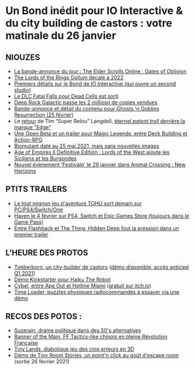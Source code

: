 # Un Bond inédit pour IO Interactive & du city building de castors : votre matinale du 26 janvier

## NIOUZES

- [La bande-annonce du jour : The Elder Scrolls Online : Gates of Oblivion](https://www.youtube.com/watch?v=3EfBIY5rig0)
- [The Lords of the Rings Gollum décalé à 2022](https://www.allgamesdelta.net/2021/01/the-lord-of-rings-gollum-delayed-until.html)
- [Premiers détails sur le Bond de IO Interactive (qui ouvre un second studio)](https://www.thegamer.com/io-interactive-second-studio-james-bond/)
- [Le DLC Fatal Falls pour Dead Cells est sorti](https://www.youtube.com/watch?v=ERbtq7Wp_xo)
- [Deep Rock Galactic passe les 2 milliosn de copies vendues](https://www.gamasutra.com/view/news/376666/Deep_Rock_Galactic_has_topped_2_million_sales.php)
- [Bande-annonce et détail du contenu pour Ghosts 'n Goblins Resurrection (25 février)](https://www.gamekult.com/actualite/ghosts-n-goblins-resurrection-lance-ses-pre-commandes-avec-une-nouvelle-bande-annonce-3050835419.html)
- Le [retour](https://twitter.com/Mobigame/status/1354022062243905536) de Tim “Super Relou” Langdell, [éternel *patent troll* derrière la marque "Edge"](https://www.gamesindustry.biz/articles/2020-09-30-the-thing-about-trolls-is-they-regenerate-10-years-ago-this-month)
- [Une Open Beta et un trailer pour Magic Legends, entre Deck Building et Action-RPG](https://www.youtube.com/watch?v=UGm_K90JAz0)
- [Biomutant daté au 25 mai 2021, mais sans nouvelles images](https://www.gamekult.com/actualite/biomutant-tient-finalement-sa-date-de-sortie-sur-ps4-xbox-one-et-pc-3050835417.html)
- [Age of Empires II Definitive Edition : Lords of the West ajoute les Siciliens et les Burgondes](https://www.youtube.com/watch?v=oLJk_nIMdkc)
- [Nouvel évènement 'Festivale' le 29 janvier dans Animal Crossing : New Horizons](https://www.allgamesdelta.net/2021/01/animal-crossing-new-horizons-free.html)

## PTITS TRAILERS

- [Le tout mignon jeu d'aventure TOHU sort demain sur PC/PS4/Switch/One](https://www.youtube.com/watch?v=VeMmA8IjI-Q)
- [Haven le 4 février sur PS4, Switch et Epic Games Store (toujours dans le Game Pass)](https://www.gematsu.com/2021/01/haven-for-ps4-switch-and-epic-games-store-launches-february-4)
- [Entre Flashback et The Thing, Hidden Deep fout la pression dans un premier trailer](https://www.youtube.com/watch?v=nw9oKrG94s8)

## L'HEURE DES PROTOS

- [Timberborn, un city-builder de castors](https://www.youtube.com/watch?v=dzvvNPl3U8I) ([démo disponible, accès anticipé Q1 2021](https://store.steampowered.com/app/1062090/Timberborn/))
- [Démo Kickstarter pour Haiku The Robot](https://mistermorrisgames.itch.io/haiku-the-robot-kickstarter-demo)
- [Cybel, entre Ape Out et Hotline Miami](https://www.youtube.com/watch?v=tC6fc0e0UVM) ([gratuit sur itch.io](https://bedehess.itch.io/cybel))
- [Time Loader, puzzles physiques radiocommandés à essayer via une démo](https://store.steampowered.com/app/1301950/Time_Loader/)

## RECOS DES POTOS :

- [Suzerain, drame politique dans des 50's alternatives](https://www.youtube.com/watch?v=6b6xHHvOtSM)
- [Banner of the Main, FF Tactics-like chinois en pleine Révolution Française](https://store.steampowered.com/app/994730/_Banner_of_the_Maid/)
- [Tiny Lands, diabolique jeu des cinq erreurs en 3D](https://store.steampowered.com/app/1354910/Tiny_Lands/)
- [Démo de Tiny Room Stories, un point'n click au goût d'escape room](https://store.steampowered.com/app/1259640/Tiny_Room_Stories_Town_Mystery/) (sortie 26 février 2021)
